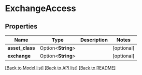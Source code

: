 # ExchangeAccess

## Properties

Name | Type | Description | Notes
------------ | ------------- | ------------- | -------------
**asset_class** | Option<**String**> |  | [optional]
**exchange** | Option<**String**> |  | [optional]

[[Back to Model list]](../README.md#documentation-for-models) [[Back to API list]](../README.md#documentation-for-api-endpoints) [[Back to README]](../README.md)


